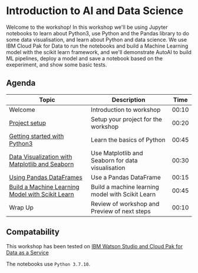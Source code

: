 # Introduction to AI and Data Science

Welcome to the workshop! In this workshop we'll be using Jupyter notebooks to learn about Python3, use Python and the Pandas library to do some data visualisation, and learn about Python and data science. We use IBM Cloud Pak for Data to run the notebooks and build a Machine Learning model with the scikit learn framework, and we'll demonstrate AutoAI to build ML pipelines, deploy a model and save a notebook based on the exeperiment, and show some basic tests.

## Agenda

| Topic | Description | Time |
| - | - | - |
| Welcome | Introduction to workshop | 00:10 |
| [Project setup](project-setup/README.md) | Setup your project for the workshop | 00:20 |
| [Getting started with Python3](python3/README.md) | Learn the basics of Python | 00:45 |
| [Data Visualization with Matplotlib and Seaborn](data-visualization/README.md) | Use Matplotlib and Seaborn for data visualisation | 00:30 |
| [Using Pandas DataFrames](data-exploration-pandas/README.md) | Use a Pandas DataFrame | 00:15 |
| [Build a Machine Learning Model with Scikit Learn](machine-learning-sklearn/README.md) | Build a machine learning model with Scikit Learn | 00:45 |
| Wrap Up | Review of workshop and Preview of next steps | 00:10 |

## Compatability

This workshop has been tested on [IBM Watson Studio and Cloud Pak for Data as a Service](https://dataplatform.cloud.ibm.com)

The notebooks use `Python 3.7.10`.

